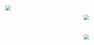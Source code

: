 <img src="https://capsule-render.vercel.app/api?type=waving&color=34b9e5&height=170&section=header&text=Hyeon&fontSize=70&fontAlign=77&fontColor=FFFFFF" />

</br>

<p align="center"><img src="http://mazassumnida.wtf/api/v2/generate_badge?boj=qudgus21"/></p>

</br>



<p align="center"><img src="https://github-readme-stats.vercel.app/api?username=qudgus21"/></p>



